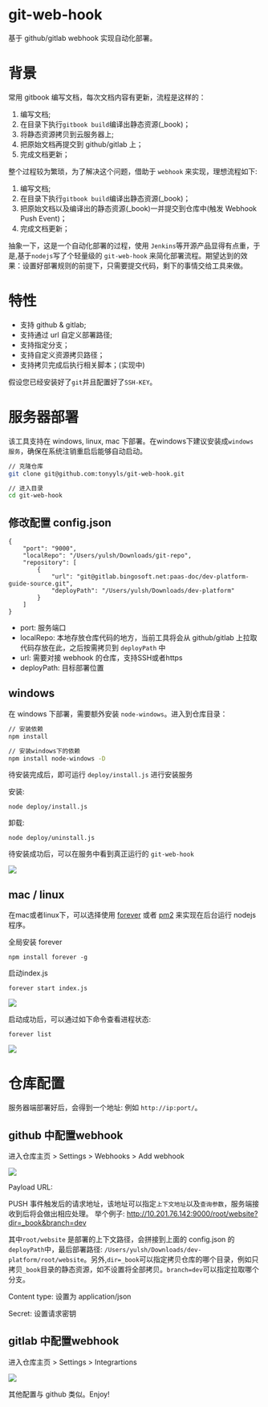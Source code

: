 # git-web-hook

基于 github/gitlab webhook 实现自动化部署。

# 背景

常用 gitbook 编写文档，每次文档内容有更新，流程是这样的：

1. 编写文档;
2. 在目录下执行`gitbook build`编译出静态资源(_book)；
3. 将静态资源拷贝到云服务器上;
4. 把原始文档再提交到 github/gitlab 上；
5. 完成文档更新；

整个过程较为繁琐，为了解决这个问题，借助于 `webhook` 来实现，理想流程如下: 

1. 编写文档;
2. 在目录下执行`gitbook build`编译出静态资源(_book)；
3. 把原始文档以及编译出的静态资源(_book)一并提交到仓库中(触发 Webhook Push Event)；
4. 完成文档更新；

抽象一下，这是一个自动化部署的过程，使用 `Jenkins`等开源产品显得有点重，于是,基于`nodejs`写了个轻量级的 `git-web-hook` 来简化部署流程。期望达到的效果：设置好部署规则的前提下，只需要提交代码，剩下的事情交给工具来做。

# 特性
* 支持 github & gitlab;
* 支持通过 url 自定义部署路径;
* 支持指定分支；
* 支持自定义资源拷贝路径；
* 支持拷贝完成后执行相关脚本；(实现中)

假设您已经安装好了`git`并且配置好了`SSH-KEY`。

# 服务器部署
该工具支持在 windows, linux, mac 下部署。在windows下建议安装成`windows 服务`，确保在系统注销重启后能够自动启动。

```bash
// 克隆仓库
git clone git@github.com:tonyyls/git-web-hook.git

// 进入目录
cd git-web-hook
```

## 修改配置 config.json

```
{
    "port": "9000", 
    "localRepo": "/Users/yulsh/Downloads/git-repo",
    "repository": [
        {
            "url": "git@gitlab.bingosoft.net:paas-doc/dev-platform-guide-source.git",
            "deployPath": "/Users/yulsh/Downloads/dev-platform"
        }
    ]
}

```

* port: 服务端口
* localRepo: 本地存放仓库代码的地方，当前工具将会从 github/gitlab 上拉取代码存放在此，之后按需拷贝到 `deployPath` 中
* url: 需要对接 webhook 的仓库，支持SSH或者https
* deployPath: 目标部署位置


## windows
在 windows 下部署，需要额外安装 `node-windows`。进入到仓库目录：

```bash
// 安装依赖
npm install

// 安装windows下的依赖
npm install node-windows -D

```
待安装完成后，即可运行 `deploy/install.js` 进行安装服务

安装:

```
node deploy/install.js
```
卸载:

```
node deploy/uninstall.js

```

待安装成功后，可以在服务中看到真正运行的 `git-web-hook`

![](./images/001.png)



## mac / linux


在mac或者linux下，可以选择使用 [forever](https://www.npmjs.com/package/forever) 或者 [pm2](https://www.npmjs.com/package/pm2) 来实现在后台运行 nodejs 程序。

全局安装 forever

```
npm install forever -g
```

启动index.js

```
forever start index.js
```
![](./images/002.png)

启动成功后，可以通过如下命令查看进程状态:

```
forever list

```
![](./images/003.png)

# 仓库配置

服务器端部署好后，会得到一个地址: 例如 `http://ip:port/`。

## github 中配置webhook

进入仓库主页 > Settings > Webhooks > Add webhook

![](./images/004.png)

Payload URL:

PUSH 事件触发后的请求地址，该地址可以指定`上下文地址`以及`查询参数`，服务端接收到后将会做出相应处理。
举个例子:  http://10.201.76.142:9000/root/website?dir=_book&branch=dev

其中`root/website` 是部署的上下文路径，会拼接到上面的 config.json 的 `deployPath`中，最后部署路径: `/Users/yulsh/Downloads/dev-platform/root/website`。另外,`dir=_book`可以指定拷贝仓库的哪个目录，例如只拷贝`_book`目录的静态资源，如不设置将全部拷贝。`branch=dev`可以指定拉取哪个分支。

Content type: 设置为 application/json

Secret: 设置请求密钥

## gitlab 中配置webhook

进入仓库主页 > Settings > Integrartions

![](./images/005.png)

其他配置与 github 类似。Enjoy!